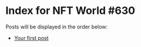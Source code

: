 # Index for NFT World #630
Posts will be displayed in the order below:

- [Your first post](./001-first.md)

